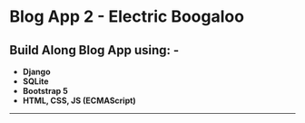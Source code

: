# Blog App 2 - Electric Boogaloo

## Build Along Blog App using: -

- **Django**
- **SQLite**
- **Bootstrap 5**
- **HTML, CSS, JS (ECMAScript)**

---
